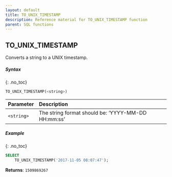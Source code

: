```yaml
---
layout: default
title: TO_UNIX_TIMESTAMP
description: Reference material for TO_UNIX_TIMESTAMP function
parent: SQL functions
---
```


## TO\_UNIX\_TIMESTAMP

Converts a string to a UNIX timestamp.

##### Syntax
{: .no_toc}

```sql
​​TO_UNIX_TIMESTAMP(<string>)​​
```

| Parameter  | Description                                        |
| :---------- | :-------------------------------------------------- |
| `<string>` | The string format should be: ‘YYYY-MM-DD HH:mm:ss’ |

##### Example
{: .no_toc}

```sql
SELECT
	TO_UNIX_TIMESTAMP('2017-11-05 08:07:47');
```

**Returns**: `1509869267`
